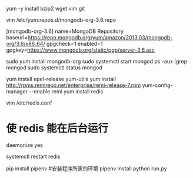 yum -y install bzip2 wget vim git

vim /etc/yum.repos.d/mongodb-org-3.6.repo

[mongodb-org-3.6]
name=MongoDB Repository
baseurl=https://repo.mongodb.org/yum/amazon/2013.03/mongodb-org/3.6/x86_64/
gpgcheck=1
enabled=1
gpgkey=https://www.mongodb.org/static/pgp/server-3.6.asc

sudo yum install mongodb-org
sudo systemctl start mongod
ps -aux |grep mongod
sudo systemctl status mongod

yum install epel-release yum-utils
yum install http://rpms.remirepo.net/enterprise/remi-release-7.rpm
yum-config-manager --enable remi
yum install redis

vim /etc/redis.conf
# 使 redis 能在后台运行
daemonize yes

systemctl restart redis

pip install pipenv
#安装程序所需的环境
pipenv install
python run.py